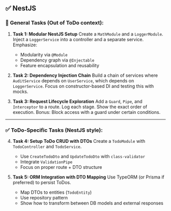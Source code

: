 ## ✅ **NestJS**

### 🧪 **General Tasks (Out of ToDo context):**

1. **Task 1: Modular NestJS Setup**
   Create a `MathModule` and a `LoggerModule`.
   Inject a `LoggerService` into a controller and a separate service.
   Emphasize:

   - Modularity via `@Module`
   - Dependency graph via `@Injectable`
   - Feature encapsulation and reusability

2. **Task 2: Dependency Injection Chain**
   Build a chain of services where `AuditService` depends on `UserService`, which depends on `LoggerService`.
   Focus on constructor-based DI and testing this with mocks.

3. **Task 3: Request Lifecycle Exploration**
   Add a `Guard`, `Pipe`, and `Interceptor` to a route.
   Log each stage. Show the exact order of execution.
   Bonus: Block access with a guard under certain conditions.

---

### ✅ **ToDo-Specific Tasks (NestJS style):**

4. **Task 4: Setup ToDo CRUD with DTOs**
   Create a `TodoModule` with `TodoController` and `TodoService`.

   - Use `CreateTodoDto` and `UpdateTodoDto` with `class-validator`
   - Integrate `ValidationPipe`
   - Focus on proper route + DTO structure

5. **Task 5: ORM Integration with DTO Mapping**
   Use TypeORM (or Prisma if preferred) to persist ToDos.

   - Map DTOs to entities (`TodoEntity`)
   - Use repository pattern
   - Show how to transform between DB models and external responses
